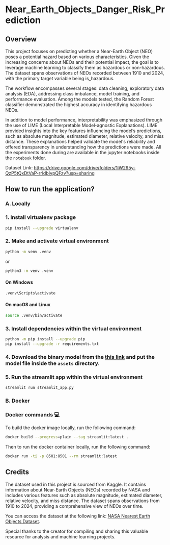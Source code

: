# Near_Earth_Objects_Danger_Risk_Prediction

## Overview

This project focuses on predicting whether a Near-Earth Object (NEO) poses a potential hazard based on various characteristics. Given the increasing concerns about NEOs and their potential impact, the goal is to leverage machine learning to classify them as hazardous or non-hazardous. The dataset spans observations of NEOs recorded between 1910 and 2024, with the primary target variable being is_hazardous.

The workflow encompasses several stages: data cleaning, exploratory data analysis (EDA), addressing class imbalance, model training, and performance evaluation. Among the models tested, the Random Forest classifier demonstrated the highest accuracy in identifying hazardous NEOs.

In addition to model performance, interpretability was emphasized through the use of LIME (Local Interpretable Model-agnostic Explanations). LIME provided insights into the key features influencing the model’s predictions, such as absolute magnitude, estimated diameter, relative velocity, and miss distance. These explanations helped validate the model's reliability and offered transparency in understanding how the predictions were made. All the experiments done during are available in the jupyter notebooks inside the `notebook` folder.

Dataset Link: https://drive.google.com/drive/folders/1iW295y-QzP5tQxDtVaP-rrldbIypQFzv?usp=sharing

## How to run the application?

### A. Locally

### 1. Install virtualenv package

```bash
pip install --upgrade virtualenv
```

### 2. Make and activate virtual environment

```bash
python -m venv .venv
```

or

```bash
python3 -m venv .venv
```

#### On Windows

```bash
.venv\Scripts\activate
```

#### On macOS and Linux

```bash
source .venv/bin/activate
```

### 3. Install dependencies within the virtual environment

```bash
python -m pip install --upgrade pip
pip install --upgrade -r requirements.txt
```

### 4. Download the binary model from the [this link](https://github.com/surajkarki66/Near_Earth_Objects_Danger_Risk_Prediction/releases/download/v1.0.0/neo_rf.skops) and put the model file inside the `assets` directory.

### 5. Run the streamlit app within the virtual environment

```bash
streamlit run streamlit_app.py
```
### B. Docker
### Docker commands :computer:

To build the docker image locally, run the following command:

```bash
docker build --progress=plain --tag streamlit:latest .
```

Then to run the docker container locally, run the following command:

```bash
docker run -ti -p 8501:8501 --rm streamlit:latest
```

## Credits

The dataset used in this project is sourced from Kaggle. It contains information about Near-Earth Objects (NEOs) recorded by NASA and includes various features such as absolute magnitude, estimated diameter, relative velocity, and miss distance. The dataset spans observations from 1910 to 2024, providing a comprehensive view of NEOs over time.

You can access the dataset at the following link: [NASA Nearest Earth Objects Dataset](https://www.kaggle.com/datasets/sameepvani/nasa-nearest-earth-objects/data).

Special thanks to the creator for compiling and sharing this valuable resource for analysis and machine learning projects.
